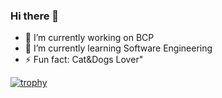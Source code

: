 ### Hi there 👋
- 🔭 I’m currently working on BCP
- 🌱 I’m currently learning Software Engineering
- ⚡ Fun fact: Cat&Dogs Lover"

[![trophy](https://github-profile-trophy.vercel.app/?username=ryo-ma&theme=onedark)](https://github.com/ryo-ma/github-profile-trophy)
 
